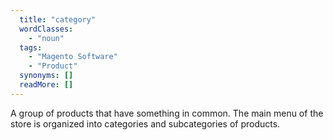 ```yaml
---
  title: "category"
  wordClasses: 
    - "noun"
  tags: 
    - "Magento Software"
    - "Product"
  synonyms: []
  readMore: []
---
```

A group of products that have something in common. The main menu of the store is organized into categories and subcategories of products.
